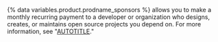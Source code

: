 {% data variables.product.prodname_sponsors %} allows you to make a monthly recurring payment to a developer or organization who designs, creates, or maintains open source projects you depend on. For more information, see "[AUTOTITLE](/sponsors/getting-started-with-github-sponsors/about-github-sponsors)."
